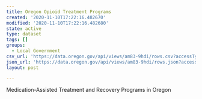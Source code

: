 ```yaml
---
title: Oregon Opioid Treatment Programs
created: '2020-11-10T17:22:16.482670'
modified: '2020-11-10T17:22:16.482680'
state: active
type: dataset
tags: []
groups:
  - Local Government
csv_url: 'https://data.oregon.gov/api/views/am83-9hdi/rows.csv?accessType=DOWNLOAD'
json_url: 'https://data.oregon.gov/api/views/am83-9hdi/rows.json?accessType=DOWNLOAD'
layout: post

---
```

Medication-Assisted Treatment and Recovery Programs in Oregon
